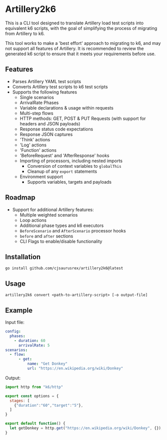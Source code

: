 # Artillery2k6

This is a CLI tool designed to translate Artillery load test scripts into equivalent k6 scripts, with the goal of simplifying the process of migrating from Artillery to k6.

This tool works to make a 'best effort' approach to migrating to k6, and may not support all features of Artillery. It is recommended to review the generated k6 script to ensure that it meets your requirements before use.

## Features
- Parses Artillery YAML test scripts
- Converts Artillery test scripts to k6 test scripts
- Supports the following features
  - Single scenarios
  - ArrivalRate Phases
  - Variable declarations & usage within requests
  - Multi-step flows
  - HTTP methods: GET, POST & PUT Requests (with support for headers and JSON payloads)
  - Response status code expectations
  - Response JSON captures
  - 'Think' actions
  - 'Log' actions
  - 'Function' actions
  - 'BeforeRequest' and 'AfterResponse' hooks
  - Importing of processors, including nested imports
    - Conversion of context variables to `globalThis`
    - Cleanup of any `export` statements
  - Environment support
    - Supports variables, targets and payloads

## Roadmap
- Support for additional Artillery features:
  - Multiple weighted scenarios
  - Loop actions
  - Additional phase types and k6 executors
  - `BeforeScenario` and `AfterScenario` processor hooks
  - `before` and `after` sections
  - CLI Flags to enable/disable functionality

## Installation
`go install github.com/cjsaurusrex/artillery2k6@latest`

## Usage
`artillery2k6 convert <path-to-artillery-script> [-o output-file]`

## Example
Input file:
```yaml
config:
  phases:
    - duration: 60
      arrivalRate: 5
scenarios:
  - flow:
      - get:
          name: "Get Donkey"
          url: "https://en.wikipedia.org/wiki/Donkey"
```

Output:
```javascript
import http from "k6/http"

export const options = {
  stages: [
    {"duration":"60","target":"5"},
  ]
}

export default function() {
  let getDonkey = http.get("https://en.wikipedia.org/wiki/Donkey", {});
}
```
